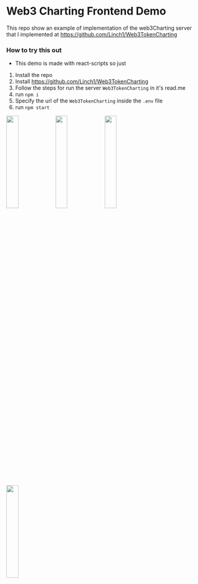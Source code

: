 # Web3 Charting Frontend Demo

This repo show an example of implementation of the web3Charting server that I implemented at 
https://github.com/Linch1/Web3TokenCharting


### How to try this out

- This demo is made with react-scripts so just 
1. Install the repo
2. Install https://github.com/Linch1/Web3TokenCharting
3. Follow the steps for run the server `Web3TokenCharting` in it's read.me
2. run `npm i`
3. Specify the url of the `Web3TokenCharting` inside the `.env` file 
3. run `npm start`

<img src="https://i.ibb.co/RBtB4Pr/Schermata-da-2022-04-01-00-23-58.png" width="25%"></img> 
<img src="https://i.ibb.co/s98r2h4/Schermata-da-2022-04-01-00-24-06.png" width="25%"></img> 
<img src="https://i.ibb.co/zHDg6KX/Schermata-da-2022-04-01-00-29-00.png" width="25%"></img> 
<img src="https://i.ibb.co/h9GzQL9/Schermata-da-2022-04-01-00-24-14.png" width="25%"></img> 
